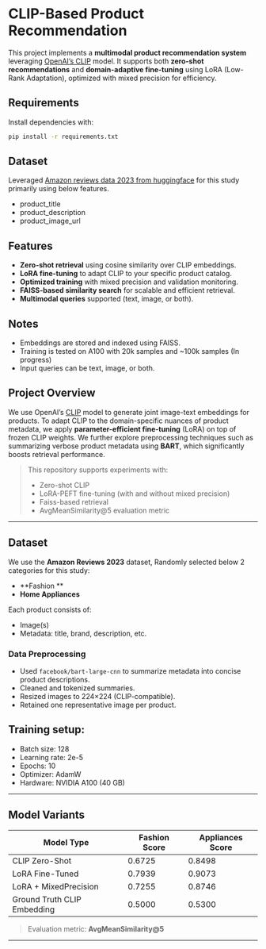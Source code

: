 # CLIP-Based Product Recommendation

This project implements a **multimodal product recommendation system** leveraging [OpenAI’s CLIP](https://huggingface.co/openai/clip-vit-base-patch32) model. 
It supports both **zero-shot recommendations** and **domain-adaptive fine-tuning** using LoRA (Low-Rank Adaptation), optimized with mixed precision for efficiency.

## Requirements

Install dependencies with:

```bash
pip install -r requirements.txt
```
## Dataset

Leveraged [Amazon reviews data 2023 from huggingface](https://huggingface.co/datasets/McAuley-Lab/Amazon-Reviews-2023) for this study primarily using below features.

- product_title
- product_description
- product_image_url

## Features

-  **Zero-shot retrieval** using cosine similarity over CLIP embeddings.
-  **LoRA fine-tuning** to adapt CLIP to your specific product catalog.
-  **Optimized training** with mixed precision and validation monitoring.
-  **FAISS-based similarity search** for scalable and efficient retrieval.
-  **Multimodal queries** supported (text, image, or both).



## Notes

-   Embeddings are stored and indexed using FAISS.
-   Training is tested on A100 with 20k samples and ~100k samples (In progress)
-   Input queries can be text, image, or both.
  
## Project Overview

We use OpenAI’s [CLIP](https://openai.com/blog/clip) model to generate joint image-text embeddings for products. To adapt CLIP to the domain-specific nuances of product metadata, we apply **parameter-efficient fine-tuning** (LoRA) on top of frozen CLIP weights. We further explore preprocessing techniques such as summarizing verbose product metadata using **BART**, which significantly boosts retrieval performance.

> This repository supports experiments with:
> - Zero-shot CLIP
> - LoRA-PEFT fine-tuning (with and without mixed precision)
> - Faiss-based retrieval
> - AvgMeanSimilarity@5 evaluation metric

---

##  Dataset

We use the **Amazon Reviews 2023** dataset, Randomly selected below 2 categories for this study:
- **Fashion **
- **Home Appliances**

Each product consists of:
- Image(s)
- Metadata: title, brand, description, etc.

### Data Preprocessing
- Used `facebook/bart-large-cnn` to summarize metadata into concise product descriptions.
- Cleaned and tokenized summaries.
- Resized images to 224×224 (CLIP-compatible).
- Retained one representative image per product.

## Training setup:
-	Batch size: 128
-	Learning rate: 2e-5
-	Epochs: 10
- Optimizer: AdamW
-	Hardware: NVIDIA A100 (40 GB)
  
---

##  Model Variants

| Model Type          | Fashion Score | Appliances Score |
|---------------------|---------------|------------------|
| CLIP Zero-Shot      | 0.6725        | 0.8498           |
| LoRA Fine-Tuned     | 0.7939        | 0.9073           |
| LoRA + MixedPrecision | 0.7255     | 0.8746           |
| Ground Truth CLIP Embedding | 0.5000 | 0.5300          |

> Evaluation metric: **AvgMeanSimilarity@5**

---

